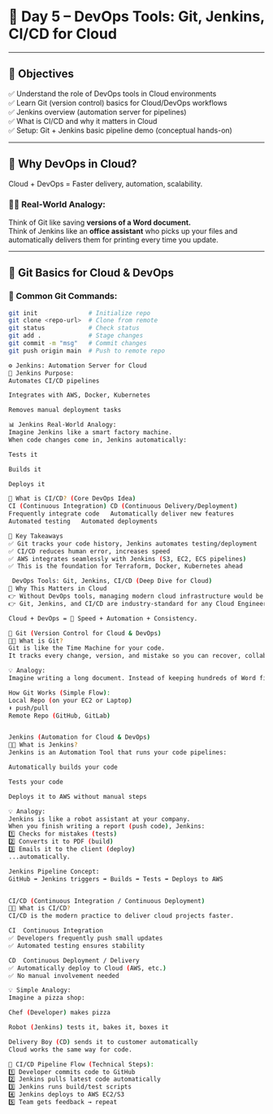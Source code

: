 # 🧠 Day 5 – DevOps Tools: Git, Jenkins, CI/CD for Cloud

---

## 🎯 Objectives
✅ Understand the role of DevOps tools in Cloud environments  
✅ Learn Git (version control) basics for Cloud/DevOps workflows  
✅ Jenkins overview (automation server for pipelines)  
✅ What is CI/CD and why it matters in Cloud  
✅ Setup: Git + Jenkins basic pipeline demo (conceptual hands-on)

---

## 🔧 Why DevOps in Cloud?
Cloud + DevOps = Faster delivery, automation, scalability.

### 🧑‍💻 Real-World Analogy:
Think of Git like saving **versions of a Word document.**  
Think of Jenkins like an **office assistant** who picks up your files and automatically delivers them for printing every time you update.

---

## 🐙 Git Basics for Cloud & DevOps

### 🚀 Common Git Commands:
```bash
git init              # Initialize repo
git clone <repo-url>  # Clone from remote
git status            # Check status
git add .             # Stage changes
git commit -m "msg"   # Commit changes
git push origin main  # Push to remote repo

⚙️ Jenkins: Automation Server for Cloud
🔑 Jenkins Purpose:
Automates CI/CD pipelines

Integrates with AWS, Docker, Kubernetes

Removes manual deployment tasks

📊 Jenkins Real-World Analogy:
Imagine Jenkins like a smart factory machine.
When code changes come in, Jenkins automatically:

Tests it

Builds it

Deploys it

🔄 What is CI/CD? (Core DevOps Idea)
CI (Continuous Integration)	CD (Continuous Delivery/Deployment)
Frequently integrate code	Automatically deliver new features
Automated testing	Automated deployments

🧠 Key Takeaways
✅ Git tracks your code history, Jenkins automates testing/deployment
✅ CI/CD reduces human error, increases speed
✅ AWS integrates seamlessly with Jenkins (S3, EC2, ECS pipelines)
✅ This is the foundation for Terraform, Docker, Kubernetes ahead

 DevOps Tools: Git, Jenkins, CI/CD (Deep Dive for Cloud)
🚀 Why This Matters in Cloud
👉 Without DevOps tools, managing modern cloud infrastructure would be manual, slow, error-prone.
👉 Git, Jenkins, and CI/CD are industry-standard for any Cloud Engineer, DevOps, or SRE.

Cloud + DevOps = 🔑 Speed + Automation + Consistency.

🔧 Git (Version Control for Cloud & DevOps)
🧑‍🏫 What is Git?
Git is like the Time Machine for your code.
It tracks every change, version, and mistake so you can recover, collaborate, and automate easily.

💡 Analogy:
Imagine writing a long document. Instead of keeping hundreds of Word files like final-v1.doc, final-v2.doc, Git lets you save versions cleanly and see history anytime.

How Git Works (Simple Flow):
Local Repo (on your EC2 or Laptop)
⬇️ push/pull
Remote Repo (GitHub, GitLab)


Jenkins (Automation for Cloud & DevOps)
🧑‍🏫 What is Jenkins?
Jenkins is an Automation Tool that runs your code pipelines:

Automatically builds your code

Tests your code

Deploys it to AWS without manual steps

💡 Analogy:
Jenkins is like a robot assistant at your company.
When you finish writing a report (push code), Jenkins:
1️⃣ Checks for mistakes (tests)
2️⃣ Converts it to PDF (build)
3️⃣ Emails it to the client (deploy)
...automatically.

Jenkins Pipeline Concept:
GitHub ➡️ Jenkins triggers ➡️ Builds ➡️ Tests ➡️ Deploys to AWS


CI/CD (Continuous Integration / Continuous Deployment)
🧑‍🏫 What is CI/CD?
CI/CD is the modern practice to deliver cloud projects faster.

CI	Continuous Integration
✅ Developers frequently push small updates	
✅ Automated testing ensures stability	

CD	Continuous Deployment / Delivery
✅ Automatically deploy to Cloud (AWS, etc.)	
✅ No manual involvement needed	

💡 Simple Analogy:
Imagine a pizza shop:

Chef (Developer) makes pizza

Robot (Jenkins) tests it, bakes it, boxes it

Delivery Boy (CD) sends it to customer automatically
Cloud works the same way for code.

🔧 CI/CD Pipeline Flow (Technical Steps):
1️⃣ Developer commits code to GitHub
2️⃣ Jenkins pulls latest code automatically
3️⃣ Jenkins runs build/test scripts
4️⃣ Jenkins deploys to AWS EC2/S3
5️⃣ Team gets feedback → repeat
